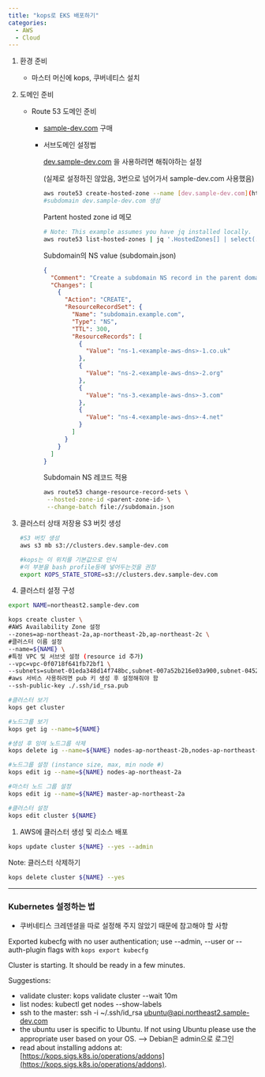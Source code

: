 ```yaml
---
title: "kops로 EKS 배포하기"
categories:
  - AWS
  - Cloud
---
```



1. 환경 준비
    - 마스터 머신에 kops, 쿠버네티스 설치

1. 도메인 준비
    - Route 53 도메인 준비
        - [sample-dev.com](http://sample-dev.com) 구매
        - 서브도메인 설정법
            
            [dev.sample-dev.com](http://dev.sample-dev.com) 을 사용하려면 해줘야하는 설정 
            
            (실제로 설정하진 않았음, 3번으로 넘어가서 sample-dev.com 사용했음)
            
            ```bash
            aws route53 create-hosted-zone --name [dev.sample-dev.com](http://dev.sample-dev.com/) --caller-reference 1
            #subdomain dev.sample-dev.com 생성
            ```
            
            Partent hosted zone id 메모
            
            ```bash
            # Note: This example assumes you have jq installed locally.
            aws route53 list-hosted-zones | jq '.HostedZones[] | select(.Name=="example.com.") | .Id'
            ```
            
            Subdomain의 NS value (subdomain.json)
            
            ```json
            {
              "Comment": "Create a subdomain NS record in the parent domain",
              "Changes": [
                {
                  "Action": "CREATE",
                  "ResourceRecordSet": {
                    "Name": "subdomain.example.com",
                    "Type": "NS",
                    "TTL": 300,
                    "ResourceRecords": [
                      {
                        "Value": "ns-1.<example-aws-dns>-1.co.uk"
                      },
                      {
                        "Value": "ns-2.<example-aws-dns>-2.org"
                      },
                      {
                        "Value": "ns-3.<example-aws-dns>-3.com"
                      },
                      {
                        "Value": "ns-4.<example-aws-dns>-4.net"
                      }
                    ]
                  }
                }
              ]
            }
            ```
            
            Subdomain NS 레코드 적용
            
            ```bash
            aws route53 change-resource-record-sets \
             --hosted-zone-id <parent-zone-id> \
             --change-batch file://subdomain.json
            ```
            
        
2. 클러스터 상태 저장용 S3 버킷 생성
    
    ```bash
    #S3 버킷 생성
    aws s3 mb s3://clusters.dev.sample-dev.com
    
    #kops는 이 위치를 기본값으로 인식
    #이 부분을 bash profile등에 넣어두는것을 권장
    export KOPS_STATE_STORE=s3://clusters.dev.sample-dev.com 
    ```
    

1. 클러스터 설정 구성

```bash
export NAME=northeast2.sample-dev.com

kops create cluster \
#AWS Availability Zone 설정
--zones=ap-northeast-2a,ap-northeast-2b,ap-northeast-2c \
#클러스터 이름 설정
--name=${NAME} \
#특정 VPC 및 서브넷 설정 (resource id 추가)
--vpc=vpc-0f0718f641fb72bf1 \
--subnets=subnet-01eda348d14f748bc,subnet-007a52b216e03a900,subnet-04529fe54dcc9f281 \
#aws 서비스 사용하려면 pub 키 생성 후 설정해줘야 함
--ssh-public-key ./.ssh/id_rsa.pub

#클러스터 보기
kops get cluster

#노드그룹 보기
kops get ig --name=${NAME}

#생성 후 잉여 노드그룹 삭제
kops delete ig --name=${NAME} nodes-ap-northeast-2b,nodes-ap-northeast-2c

#노드그룹 설정 (instance size, max, min node #)
kops edit ig --name=${NAME} nodes-ap-northeast-2a

#마스터 노드 그룹 설정
kops edit ig --name=${NAME} master-ap-northeast-2a

#클러스터 설정
kops edit cluster ${NAME}

```

1. AWS에 클러스터 생성 및 리소스 배포

```bash
kops update cluster ${NAME} --yes --admin
```

Note: 클러스터 삭제하기

```bash
kops delete cluster ${NAME} --yes
```

---

### Kubernetes 설정하는 법

- 쿠버네티스 크레덴셜을 따로 설정해 주지 않았기 때문에 참고해야 할 사항

Exported kubecfg with no user authentication; use --admin, --user or --auth-plugin flags with `kops export kubecfg`

Cluster is starting.  It should be ready in a few minutes.

Suggestions:

- validate cluster: kops validate cluster --wait 10m
- list nodes: kubectl get nodes --show-labels
- ssh to the master: ssh -i ~/.ssh/id_rsa [ubuntu@api.northeast2.sample-dev.com](mailto:ubuntu@api.northeast2.sample-dev.com)
- the ubuntu user is specific to Ubuntu. If not using Ubuntu please use the appropriate user based on your OS.
--> Debian은 admin으로 로그인
- read about installing addons at: [https://kops.sigs.k8s.io/operations/addons](https://kops.sigs.k8s.io/operations/addons).